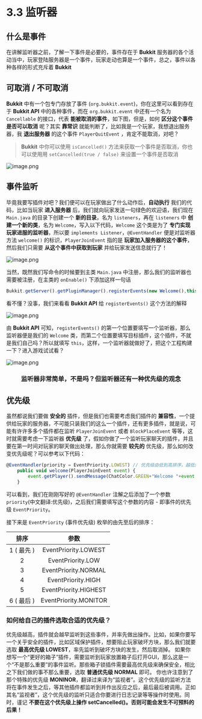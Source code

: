 # 3.3 监听器

## 什么是事件

在讲解监听器之前，了解一下事件是必要的，事件存在于 **Bukkit** 服务器的各个活动当中，玩家登陆服务器是一个事件，玩家走动也算是一个事件，总之，事件以各种各样的形式充斥着 **Bukkit**

## 可取消 / 不可取消

**Bukkit** 中有一个包专门存放了事件 (`org.bukkit.event`)，你在这里可以看到存在于 **Bukkit API** 中的各种事件，而在 `org.bukkit.event` 中还有一个名为 `Cancellable` 的接口，代表 **能被取消的事件**，如下图，但是，如何 **区分这个事件是否可以取消** 呢？其实 **靠常识** 就能判断了，比如我是一个玩家，我想退出服务器，我 **退出服务器** 的这个事件 `PlayerQuitEvent` ，肯定不能取消，对吧？

> **Bukkit** 中你可以使用 `isCancelled()` 方法来获取一个事件是否取消，你也可以使用用 `setCancelled(true / false)` 来设置一个事件是否取消

![image.png](https://i.loli.net/2020/07/24/gcCQJ8ZKpUOLwIb.png)

##  事件监听

毕竟我要写插件对吧？我们便可以在玩家做出了什么动作后，**自动执行** 我们的代码，比如当玩家 **进入服务器** 后，我们就向玩家发送一句绿色的欢迎语，我们现在 `Main.java` 的目录下创建一个 **新的目录**，名为 `listeners`，再在 `listeners` 中 **创建一个新的类**，名为 `Welcome`，写入以下代码，`Welcome` 这个类是为了 **专门实现玩家进服的监听器**，所以要 `implements Listener`，`@EventHandler` 便是对监听器方法 `welcome()` 的标识，`PlayerJoinEvent` 指的是 **玩家加入服务器的这个事件**，然后我们只需要 **从这个事件中获取到玩家** 并给玩家发送信息就行了！

![image.png](https://i.loli.net/2020/07/25/LsrMdAXgH3BmTDu.png)

当然，既然我们写命令的时候要到主类 `Main.java` 中注册，那么我们的监听器也需要被注册，在主类的 `onEnable()` 下添加这样一句话

```javascript
Bukkit.getServer().getPluginManager().registerEvents(new Welcome(),this);
```

看不懂？没事，我们来看看 **Bukkit API** 给 `registerEvents()` 这个方法的解释

![image.png](https://i.loli.net/2020/07/25/rK9yYAEOn5fNiex.png)

由 **Bukkit API** 可知，`registerEvents()` 的第一个位置要填写一个监听器，那么监听器便是我们的 `Welcome` 类，而第二个位置要填写目标插件，这个插件，不就是我们自己吗？所以就填写 `this`，这样，一个监听器就做好了，把这个工程构建一下？进入游戏试试看？

![image.png](https://i.loli.net/2020/07/25/26wsoYlDyPhmXQe.png)

<center><h3>监听器非常简单，不是吗？但监听器还有一种优先级的观念</h3></center>

## 优先级

虽然都说我们要做 **安全的** 插件，但是我们也需要考虑我们插件的 **兼容性**，一个提供给玩家的服务器，不可能只装我们的这么一个插件，还有更多插件，就是说，可能有许许多多个插件都在监听 `PlayerJoinEvent` 或者 `BlockPlaceEvent` 等等，这时就需要考虑一下监听器 **优先级** 了，假如你做了一个监听玩家聊天的插件，并且要在第一时间对玩家的聊天做出处理，那么你就需要 **较先的** 优先级，那么如何改变优先级呢？可以参考以下代码：

```javascript
@EventHandler(priority = EventPriority.LOWEST) // 优先级由低到高排序，越低就越优先
    public void welcome(PlayerJoinEvent event) {
        event.getPlayer().sendMessage(ChatColor.GREEN+"Welcome "+event.getPlayer().getName());
    }
```

可以看到，我们在刚刚写好的 `@EventHandler` 注解之后添加了一个参数 `priority`(中文翻译:优先级)，之后我们需要填写这个参数的内容 - 即事件的优先级 `EventPriority`。

接下来是 `EventPriority` (事件优先级) 枚举的由先至后的排序：

**排序**|**参数**
:-:|:-:
1 ( 最先 )|EventPriority.LOWEST
2|EventPriority.LOW
3|EventPriority.NORMAL
4|EventPriority.HIGH
5|EventPriority.HIGHEST
6 ( 最后 )|EventPriority.MONITOR

### 如何给自己的插件选取合适的优先级？

优先级越高，插件就会越早监听到这些事件，并率先做出操作。比如，如果你要写一个关乎安全的插件，比如区域保护插件，想要阻止玩家破坏方块，那么我们就要选取 **最高优先级 LOWEST**，率先监听到破坏方块的发生，然后取消掉。
如果你想写一个“更好的箱子”插件，需要监听到玩家放置箱子后打开GUI，那么这是一个“不是那么重要”的事件监听。那些箱子锁插件需要最高优先级来确保安全，相比之下我们做的事不那么重要，选取 **普通优先级 NORMAL** 即可。
你也许注意到了那个特殊的优先级 **MONINOR**，翻译过来译为“监视者”。这个优先级的监听方法将在事件发生之后，等其他插件都监听到并作出反应之后，最后最后被调用。正如其名“监视者”，这个优先级的监听只适合你要进行日志记录等等操作时使用。同时，谨记 **不要在这个优先级上操作 setCancelled()。否则可能会发生不可预料的后果！**
